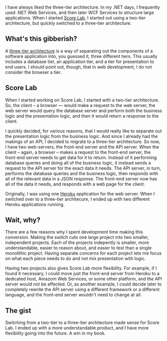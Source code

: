 I have always liked the three-tier architecture. In my .NET days, I frequently
used .NET Web Services, and then later WCF Services to structure large
applications. When I started [Score Lab](http://www.scorelab.co), I started
out using a two-tier architecture, but quickly switched to a three-tier
architecture.

## What's this gibberish?

A [three-tier
architecture](https://en.wikipedia.org/wiki/Multitier_architecture) is a way
of separating out the components of a software application into, you guessed
it, three different tiers. This usually includes a database tier, an
application tier, and a tier for presentation to end users. I should point
out, though, that in web development, I do not consider the browser a tier.

## Score Lab

When I started working on Score Lab, I started with a two-tier architecture.
So, the client – a browser — would make a request to the web server, the web
server would query the database server and perform both the business logic and
the presentation logic, and then it would return a response to the client.

I quickly decided, for various reasons, that I would really like to separate
out the presentation logic from the business logic. And since I already had
the makings of an API, I decided to migrate to a three-tier architecture. So
now, I have two web-servers, the front-end server and the API server. When the
client – again, a browser – makes a request to the front-end server, the
front-end server needs to get data for it to return. Instead of it performing
database queries and doing all of the business logic, it instead sends a
request to the API server for the exact data it needs. The API server, in
turn, performs the database queries and the business logic, then responds with
all of the relevant data in a JSON response. The front-end server now has all
of the data it needs, and responds with a web page for the client.

Originally, I was using one [Heroku](https://www.heroku.com) application for
the web server. When I switched over to a three-tier architecure, I ended up
with two different Heroku applications running.

## Wait, why?

There are a few reasons why I spent development time making this conversion.
Making the switch cuts one large project into two smaller, independent
projects. Each of the projects indepently is smaller, more understandable,
easier to reason about, and easier to test than a single monolithic project.
Having separate concerns for each project lets me focus on what each piece
needs to do and not mix presentation with logic.

Having two projects also gives Score Lab more flexibility. For example, if I
found it necessary, I could move just the front-end server from Heroku to a
dedicated host, Amazom Web Services, or some other platform, and the API
server would not be affected. Or, as another example, I could decide later to
completely rewrite the API server using a different framework or a different
language, and the front-end server wouldn't need to change at all.

## The gist

Switching from a two-tier to a three-tier architecture made sense for Score
Lab. I ended up with a more understandable product, and I have more
flexibility going into the future. A win in my book.
